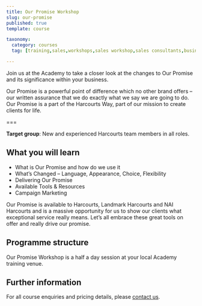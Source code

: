 ```yaml
---
title: Our Promise Workshop
slug: our-promise
published: true
template: course

taxonomy:
  category: courses
  tag: [training,sales,workshops,sales workshop,sales consultants,business owners,managers]

---
```


Join us at the Academy to take a closer look at the changes to Our Promise and its significance within your business.

Our Promise is a powerful point of difference which no other brand offers – our written assurance that we do exactly what we say we are going to do. Our Promise is a part of the Harcourts Way, part of our mission to create clients for life.

===

**Target group**: New and experienced Harcourts team members in all roles.

## What you will learn
- What is Our Promise and how do we use it
- What’s Changed – Language, Appearance, Choice, Flexibility
- Delivering Our Promise
- Available Tools & Resources
- Campaign Marketing

Our Promise is available to Harcourts, Landmark Harcourts and NAI Harcourts and is a massive opportunity for us to show our clients what exceptional service really means. Let’s all embrace these great tools on offer and really drive our promise.


## Programme structure
Our Promise Workshop is a half a day session at your local Academy training venue.

## Further information
For all course enquiries and pricing details, please [contact us](/about-us/contact-us).
